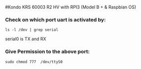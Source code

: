 #Kondo KRS 60003 R2 HV with RPI3 (Model B + & Raspbian OS)  


### Check on which port uart is activated by:
 
	ls -l /dev | grep serial

serial0 is TX and RX 

### Give Permission to the above port:
 
	sudo chmod 777  /dev/ttyS0


